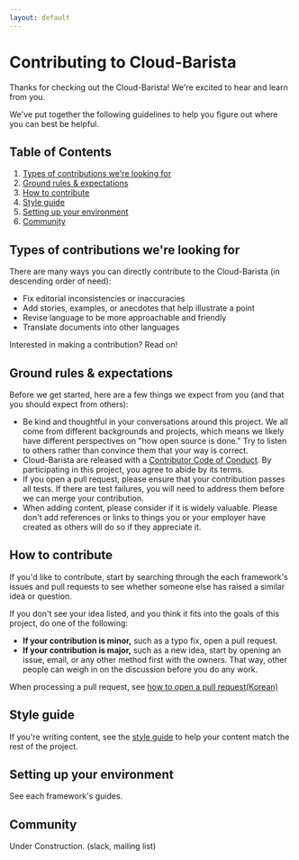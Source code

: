 ```yaml
---
layout: default
---
```


# Contributing to Cloud-Barista

Thanks for checking out the Cloud-Barista! We're excited to hear and learn from you.

We've put together the following guidelines to help you figure out where you can best be helpful.

## Table of Contents

1. [Types of contributions we're looking for](#types-of-contributions-were-looking-for)
1. [Ground rules & expectations](#ground-rules--expectations)
1. [How to contribute](#how-to-contribute)
1. [Style guide](#style-guide)
1. [Setting up your environment](#setting-up-your-environment)
1. [Community](#community)

## Types of contributions we're looking for
There are many ways you can directly contribute to the Cloud-Barista (in descending order of need):

* Fix editorial inconsistencies or inaccuracies
* Add stories, examples, or anecdotes that help illustrate a point
* Revise language to be more approachable and friendly
* Translate documents into other languages

Interested in making a contribution? Read on!

## Ground rules & expectations

Before we get started, here are a few things we expect from you (and that you should expect from others):

* Be kind and thoughtful in your conversations around this project. We all come from different backgrounds and projects, which means we likely have different perspectives on "how open source is done." Try to listen to others rather than convince them that your way is correct.
* Cloud-Barista are released with a [Contributor Code of Conduct](./contributing/CODE_OF_CONDUCT.md). By participating in this project, you agree to abide by its terms.
* If you open a pull request, please ensure that your contribution passes all tests. If there are test failures, you will need to address them before we can merge your contribution.
* When adding content, please consider if it is widely valuable. Please don't add references or links to things you or your employer have created as others will do so if they appreciate it.

## How to contribute

If you'd like to contribute, start by searching through the each framework's issues and pull requests to see whether someone else has raised a similar idea or question.

If you don't see your idea listed, and you think it fits into the goals of this project, do one of the following:
* **If your contribution is minor,** such as a typo fix, open a pull request.
* **If your contribution is major,** such as a new idea, start by opening an issue, email, or any other method first with the owners. That way, other people can weigh in on the discussion before you do any work.

When processing a pull request, see [how to open a pull request(Korean)](./contributing/how_to_open_a_pull_request-ko.md)

## Style guide
If you're writing content, see the [style guide](./contributing/style_guide.md) to help your content match the rest of the project.

## Setting up your environment

See each framework's guides.

## Community

Under Construction.
(slack, mailing list)
